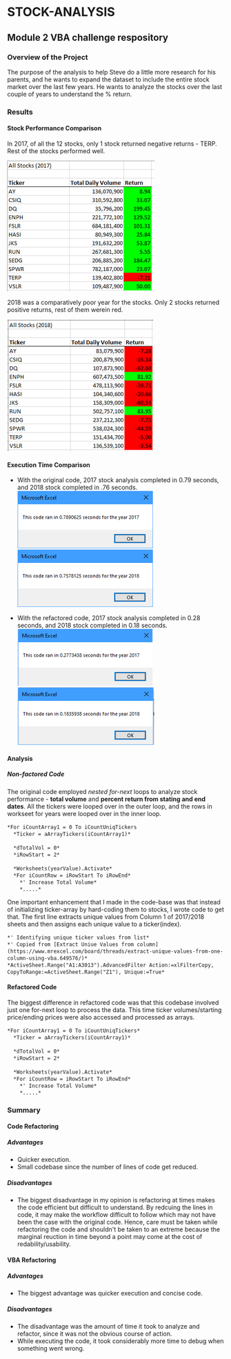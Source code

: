 # STOCK-ANALYSIS

## Module 2 VBA challenge respository

### Overview of the Project
The purpose of the analysis to help Steve do a little more research for his parents, and he wants to expand the dataset to include the entire stock market over the last few years. He wants to analyze the stocks over the last couple of years to understand the % return.

### Results

#### Stock Performance Comparison

In 2017, of all the 12 stocks, only 1 stock returned negative returns - TERP. Rest of the stocks performed well. 

![2017_returns](https://github.com/abhi82git/stock-analysis/blob/1195e40e0bb244574b20f27470eefdc9e0f99ad8/Resources/2017_Returns.png)

2018 was a comparatively poor year for the stocks. Only 2 stocks returned positive returns, rest of them werein red.

![2018_Returns](https://github.com/abhi82git/stock-analysis/blob/1195e40e0bb244574b20f27470eefdc9e0f99ad8/Resources/2018_Returns.png)

#### Execution Time Comparison

- With the original code, 2017 stock analysis completed in 0.79 seconds, and 2018 stock completed in .76 seconds.
![Execution_Time_Original_Code_2017](https://github.com/abhi82git/stock-analysis/blob/1195e40e0bb244574b20f27470eefdc9e0f99ad8/Resources/Execution_Time_Original_Code_2017.png)
![Execution_Time_Original_Code_2018](https://github.com/abhi82git/stock-analysis/blob/1195e40e0bb244574b20f27470eefdc9e0f99ad8/Resources/Execution_Time_Original_Code_2018.png)

- With the refactored code, 2017 stock analysis completed in 0.28 seconds, and 2018 stock completed in 0.18 seconds.
![Execution_Time_Refactored_Code_2017](https://github.com/abhi82git/stock-analysis/blob/1195e40e0bb244574b20f27470eefdc9e0f99ad8/Resources/VBA_Challenge_2017.png)
![Execution_Time_Refracted_Code_2018](https://github.com/abhi82git/stock-analysis/blob/1195e40e0bb244574b20f27470eefdc9e0f99ad8/Resources/VBA_Challenge_2018.png)

#### Analysis
##### Non-factored Code
The original code employed *nested for-next* loops to analyze stock performance - **total volume** and **percent return from stating and end dates**.  All the tickers were looped over in the outer loop, and the rows in workseet for years were looped over in the inner loop.

    *For iCountArray1 = 0 To iCountUniqTickers
      *Ticker = aArrayTickers(iCountArray1)*

      *dTotalVol = 0*
      *iRowStart = 2*
           
      *Worksheets(yearValue).Activate*
      *For iCountRow = iRowStart To iRowEnd*
        *' Increase Total Volume*
        *.....*

One important enhancement that I made in the code-base was that instead of initializing ticker-array by hard-coding them to stocks, I wrote code to get that. The first line extracts unique values from Column 1 of 2017/2018 sheets and then assigns each unique value to a ticker(index).

    *' Identifying unique ticker values from list*
    *' Copied from [Extract Uniue Values from column](https://www.mrexcel.com/board/threads/extract-unique-values-from-one-column-using-vba.649576/)*
    *ActiveSheet.Range("A1:A3013").AdvancedFilter Action:=xlFilterCopy, CopyToRange:=ActiveSheet.Range("Z1"), Unique:=True*

#### Refactored Code
The biggest difference in refactored code was that this codebase involved just one for-next loop to process the data. This time ticker volumes/starting price/ending prices were also accessed and processed as arrays.

    *For iCountArray1 = 0 To iCountUniqTickers*
      *Ticker = aArrayTickers(iCountArray1)*

      *dTotalVol = 0*
      *iRowStart = 2*
           
      *Worksheets(yearValue).Activate*
      *For iCountRow = iRowStart To iRowEnd*
        *' Increase Total Volume*
		*.....*

### Summary
#### Code Refactoring
##### Advantages
- Quicker execution.
- Small codebase since the number of lines of code get reduced.

##### Disadvantages
- The biggest disadvantage in my opinion is refactoring at times makes the code efficient but difficult to understand. By redcuing the lines in code, it may make the workflow difficult to follow which may not have been the case with the original code. Hence, care must be taken while refactoring the code and shouldn't be taken to an extreme because the marginal reuction in time beyond a point may come at the cost of redability/usability.

#### VBA Refactoring
##### Advantages
- The biggest advantage was quicker execution and concise code. 


##### Disadvantages
- The disadvantage was the amount of time it took to analyze and refactor, since it was not the obvious course of action.
- While executing the code, it took considerably more time to debug when something went wrong. 

